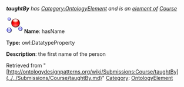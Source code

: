 ___taughtBy__ has [Category:OntologyElement](../../Category/OntologyElement.md "Category:OntologyElement") and is an [element of](../../Property/ElementOf.md "Property:ElementOf") [Course](../../Submissions/Course.md "Submissions:Course")_


  




[![DatatypeProperty](../../images/thumb/a/a5/DatatypeProperty.gif/45px-DatatypeProperty.gif)](../../Image/DatatypeProperty.gif.md "DatatypeProperty")
__Name__: hasName 


__Type:__ owl:DatatypeProperty 


__Description__: the first name of the person 





Retrieved from "[http://ontologydesignpatterns.org/wiki/Submissions:Course/taughtBy](../../Submissions/Course/taughtBy.md)"
 [Category](http://ontologydesignpatterns.org/wiki/Special:Categories "Special:Categories"): [OntologyElement](../../Category/OntologyElement.md "Category:OntologyElement")